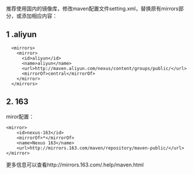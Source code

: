 推荐使用国内的镜像库，修改maven配置文件setting.xml，替换原有mirrors部分，或添加相应内容：
## 1 .aliyun
```
  <mirrors>
    <mirror>
      <id>aliyun</id>
      <name>aliyun</name>
      <url>http://maven.aliyun.com/nexus/content/groups/public/</url>
      <mirrorOf>central</mirrorOf>
    </mirror>
  </mirrors>
```
## 2. 163

miror配置：
```
<mirror>
    <id>nexus-163</id>
    <mirrorOf>*</mirrorOf>
    <name>Nexus 163</name>
    <url>http://mirrors.163.com/maven/repository/maven-public/</url>
</mirror>
```

更多信息可以查看http://mirrors.163.com/.help/maven.html